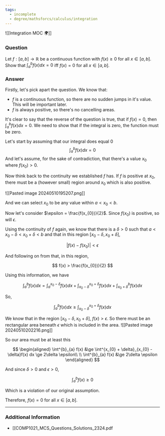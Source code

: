 ```yaml
---
tags:
  - incomplete
  - degree/mathsforcs/calculus/integration
---
```

![[Integration MOC 🌍]]
### Question 
Let $f:[a,b] \to \mathbb{R}$ be a continuous function with $f(x) \ge 0$ for all $x \in [a,b]$. Show that $\int^{b}_{a} f(x) dx = 0$ iff $f(x)=0$ for all $x \in [a,b]$.
### Answer 
Firstly, let's pick apart the question. We know that:
- $f$ is a continuous function, so there are no sudden jumps in it's value. This will be important later.
- $f$ is always positive, so there's no cancelling areas.

It's clear to say that the reverse of the question is true, that if $f(x)=0$, then $\int^{b}_{a}f(x)dx = 0$. We need to show that if the integral is zero, the function must be zero.

Let's start by assuming that our integral does equal 0
$$
\int^{b}_{a} f(x) dx = 0
$$
And let's assume, for the sake of contradiction, that there's a value $x_{0}$ where $f(x_{0}) > 0$.

Now think back to the continuity we established $f$ has. If $f$ is positive at $x_{0}$, there must be a (however small) region around $x_{0}$ which is also positive.

![[Pasted image 20240510195207.png]]

And we can select $x_{0}$ to be any value within $a < x_{0} < b$.

Now let's consider $\epsilon = \frac{f(x_{0})}{2}$. Since $f(x_{0})$ is positive, so will $\epsilon$.

Using the continuity of $f$ again, we know that there is a $\delta > 0$ such that $a < x_{0} - \delta < x_{0} + \delta < b$ and that in this region $[x_{0} - \delta, x_{0} + \delta]$, 

$$
|f(x) - f(x_{0})| < \epsilon
$$

And following on from that, in this region,

$$
f(x) > \frac{f(x_{0})}{2}
$$

Using this information, we have

$$
\int^{b}_{a} f(x) dx = \int^{x_{0} - \delta}_{a} f(x) dx + \int^{x_{0} + \delta}_{x_{0} - \delta} f(x) dx + \int^{b}_{x_{0} + \delta} f(x) dx
$$

So,

$$
\int^{b}_{a} f(x) dx \ge \int^{x_{0} + \delta}_{x_{0} - \delta} f(x) dx
$$

We know that in the region $[x_{0} - \delta, x_{0} + \delta]$, $f(x) > \epsilon$.
So there must be an rectangular area beneath $\epsilon$ which is included in the area.
![[Pasted image 20240510202216.png]]

So our area must be at least this

$$
\begin{aligned}
\int^{b}_{a} f(x) &\ge \int^{x_{0} + \delta}_{x_{0} - \delta}f(x) dx \ge 2\delta \epsilon\\
\\
\int^{b}_{a} f(x) &\ge 2\delta \epsilon
\end{aligned}
$$

And since $\delta > 0$ and $\epsilon > 0$,

$$
\int^{b}_{a} f(x) \ge 0
$$

Which is a violation of our original assumption.

Therefore, $f(x) = 0$ for all $x \in [a,b]$.


---
### Additional Information
- [[COMP1021_MCS_Questions_Solutions_2324.pdf
